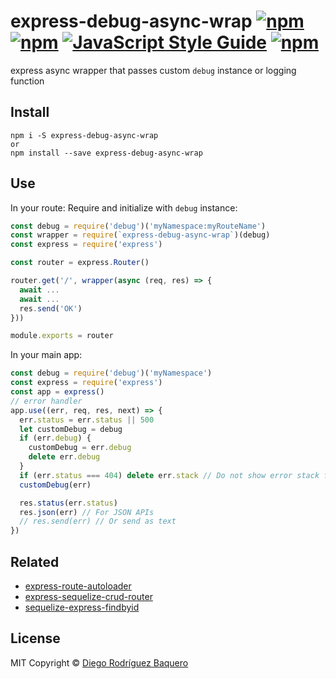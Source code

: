 # express-debug-async-wrap [![npm](https://img.shields.io/npm/v/express-debug-async-wrap.svg?style=flat-square)]() [![npm](https://img.shields.io/npm/dm/express-debug-async-wrap.svg?style=flat-square)]() [![JavaScript Style Guide](https://img.shields.io/badge/code_style-standard-brightgreen.svg?style=flat-square)](https://standardjs.com) [![npm](https://img.shields.io/npm/l/express-debug-async-wrap.svg?style=flat-square)](LICENSE)
express async wrapper that passes custom `debug` instance or logging function

## Install

```
npm i -S express-debug-async-wrap
or
npm install --save express-debug-async-wrap
```

## Use

In your route: Require and initialize with `debug` instance:

```js
const debug = require('debug')('myNamespace:myRouteName')
const wrapper = require(`express-debug-async-wrap`)(debug)
const express = require('express')

const router = express.Router()

router.get('/', wrapper(async (req, res) => {
  await ...
  await ...
  res.send('OK')
}))

module.exports = router
```

In your main app:

```js
const debug = require('debug')('myNamespace')
const express = require('express')
const app = express()
// error handler
app.use((err, req, res, next) => {
  err.status = err.status || 500
  let customDebug = debug
  if (err.debug) {
    customDebug = err.debug
    delete err.debug
  }
  if (err.status === 404) delete err.stack // Do not show error stack for 404's
  customDebug(err)

  res.status(err.status)
  res.json(err) // For JSON APIs
  // res.send(err) // Or send as text
})
```

## Related

- [express-route-autoloader](https://github.com/DiegoRBaquero/express-route-autoloader)
- [express-sequelize-crud-router](https://github.com/DiegoRBaquero/express-sequelize-crud-router)
- [sequelize-express-findbyid](https://github.com/DiegoRBaquero/sequelize-express-findbyid)

## License

MIT Copyright © [Diego Rodríguez Baquero](https://diegorbaquero.com)
